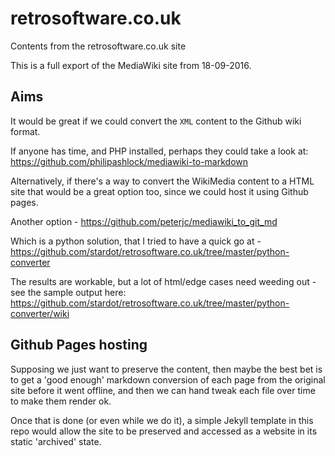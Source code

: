 # retrosoftware.co.uk

Contents from the retrosoftware.co.uk site

This is a full export of the MediaWiki site from 18-09-2016.

## Aims

It would be great if we could convert the `XML` content to the Github wiki format.

If anyone has time, and PHP installed, perhaps they could take a look at: https://github.com/philipashlock/mediawiki-to-markdown

Alternatively, if there's a way to convert the WikiMedia content to a HTML site that would be a great option too, since we could host it using Github pages.

Another option - https://github.com/peterjc/mediawiki_to_git_md

Which is a python solution, that I tried to have a quick go at - https://github.com/stardot/retrosoftware.co.uk/tree/master/python-converter

The results are workable, but a lot of html/edge cases need weeding out - see the sample output here: https://github.com/stardot/retrosoftware.co.uk/tree/master/python-converter/wiki

## Github Pages hosting

Supposing we just want to preserve the content, then maybe the best bet is to get a 'good enough' markdown conversion of each page from the original site before it went offline, and then we can hand tweak each file over time to make them render ok.

Once that is done (or even while we do it), a simple Jekyll template in this repo would allow the site to be preserved and accessed as a website in its static 'archived' state.
